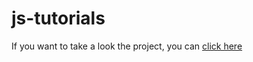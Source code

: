 # js-tutorials
If you want to take a look the project, you can [click here](https://js-tutorials.vercel.app/) 
